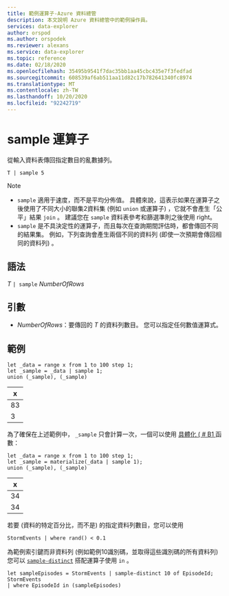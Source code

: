 ```yaml
---
title: 範例運算子-Azure 資料總管
description: 本文說明 Azure 資料總管中的範例操作員。
services: data-explorer
author: orspod
ms.author: orspodek
ms.reviewer: alexans
ms.service: data-explorer
ms.topic: reference
ms.date: 02/18/2020
ms.openlocfilehash: 35495b9541f7dac35bb1aa45cbc435e7f3fedfad
ms.sourcegitcommit: 608539af6ab511aa11d82c17b782641340fc8974
ms.translationtype: MT
ms.contentlocale: zh-TW
ms.lasthandoff: 10/20/2020
ms.locfileid: "92242719"
---
```

# <a name="sample-operator"></a>sample 運算子

從輸入資料表傳回指定數目的亂數據列。

```kusto
T | sample 5
```

> [!NOTE]
> * `sample` 適用于速度，而不是平均分佈值。 具體來說，這表示如果在運算子之後使用了不同大小的聯集2資料集 (例如 `union` 或運算子) ，它就不會產生「公平」結果 `join` 。 建議您在 `sample` 資料表參考和篩選準則之後使用 right。
> * `sample` 是不具決定性的運算子，而且每次在查詢期間評估時，都會傳回不同的結果集。 例如，下列查詢會產生兩個不同的資料列 (即使一次預期會傳回相同的資料列) 。

## <a name="syntax"></a>語法

*T* `| sample` *NumberOfRows*

## <a name="arguments"></a>引數

* *NumberOfRows*：要傳回的 *T* 的資料列數目。 您可以指定任何數值運算式。

## <a name="examples"></a>範例

```kusto
let _data = range x from 1 to 100 step 1;
let _sample = _data | sample 1;
union (_sample), (_sample)
```

| x   |
| --- |
| 83  |
| 3   |

為了確保在上述範例中， `_sample` 只會計算一次，一個可以使用 [具體化 ( # B1 ](./materializefunction.md) 函數：

```kusto
let _data = range x from 1 to 100 step 1;
let _sample = materialize(_data | sample 1);
union (_sample), (_sample)
```

| x   |
| --- |
| 34  |
| 34  |

若要 (資料的特定百分比，而不是) 的指定資料列數目，您可以使用

<!-- csl: https://help.kusto.windows.net:443/Samples -->
```kusto
StormEvents | where rand() < 0.1
```

為範例索引鍵而非資料列 (例如範例10識別碼，並取得這些識別碼的所有資料列) 您可以 [`sample-distinct`](./sampledistinctoperator.md) 搭配運算子使用 `in` 。


<!-- csl: https://help.kusto.windows.net:443/Samples -->
```kusto
let sampleEpisodes = StormEvents | sample-distinct 10 of EpisodeId;
StormEvents
| where EpisodeId in (sampleEpisodes)
```
